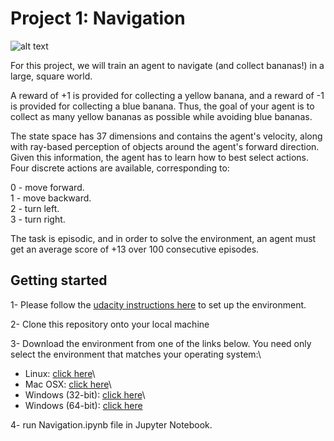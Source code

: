 # Project 1: Navigation
![alt text](https://github.com/AghaAmin/DRLND-P1-Navigation/blob/master/images/banana.gif)

For this project, we will train an agent to navigate (and collect bananas!) in a large, square world.

A reward of +1 is provided for collecting a yellow banana, and a reward of -1 is provided for collecting a blue banana. Thus, the goal of your agent is to collect as many yellow bananas as possible while avoiding blue bananas.

The state space has 37 dimensions and contains the agent's velocity, along with ray-based perception of objects around the agent's forward direction. Given this information, the agent has to learn how to best select actions. Four discrete actions are available, corresponding to:

0 - move forward.\
1 - move backward.\
2 - turn left.\
3 - turn right.

The task is episodic, and in order to solve the environment, an agent must get an average score of +13 over 100 consecutive episodes.


## Getting started
1- Please follow the [udacity instructions here](https://github.com/udacity/deep-reinforcement-learning#dependencies) to set up the environment.

2- Clone this repository onto your local machine

3- Download the environment from one of the links below. You need only select the environment that matches your operating system:\
* Linux: [click here](https://s3-us-west-1.amazonaws.com/udacity-drlnd/P1/Banana/Banana_Linux.zip)\
* Mac OSX: [click here](https://s3-us-west-1.amazonaws.com/udacity-drlnd/P1/Banana/Banana.app.zip)\
* Windows (32-bit): [click here](https://s3-us-west-1.amazonaws.com/udacity-drlnd/P1/Banana/Banana_Windows_x86.zip)\
* Windows (64-bit): [click here](https://s3-us-west-1.amazonaws.com/udacity-drlnd/P1/Banana/Banana_Windows_x86_64.zip)

4- run Navigation.ipynb file in Jupyter Notebook.

